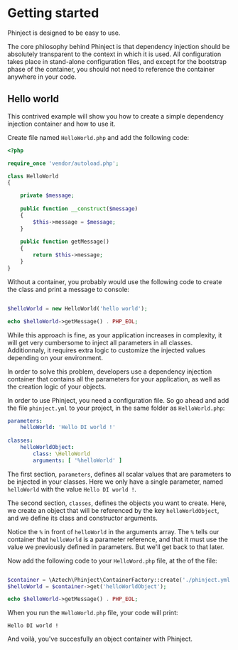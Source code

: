 # Getting started
 
Phinject is designed to be easy to use. 
 
The core philosophy behind Phinject is that dependency injection should be absolutely transparent to the context in which it is used. All configuration takes place in stand-alone configuration files, and except for the bootstrap phase of the container, you should not need to reference the container anywhere in your code.
 
## Hello world
 
This contrived example will show you how to create a simple dependency injection container and how to use it.

Create file named `HelloWorld.php` and add the following code:

```php
<?php

require_once 'vendor/autoload.php';

class HelloWorld
{

    private $message;
    
    public function __construct($message)
    {
        $this->message = $message;
    }
    
    public function getMessage()
    {
        return $this->message;
    }
}
```

Without a container, you probably would use the following code to create the class and print a message to console:

```php

$helloWorld = new HelloWorld('hello world');

echo $helloWorld->getMessage() . PHP_EOL;

```

While this approach is fine, as your application increases in complexity, it will get very cumbersome to inject all parameters in all classes. Additionnaly, it requires extra logic to customize the injected values depending on your environment.

In order to solve this problem, developers use a dependency injection container that contains all the parameters for your application, as well as the creation logic of your objects.

In order to use Phinject, you need a configuration file. So go ahead and add the file `phinject.yml` to your project, in the same folder as `HelloWorld.php`:

```yaml
parameters:
    helloWorld: 'Hello DI world !'
    
classes:
    helloWorldObject:
        class: \HelloWorld
        arguments: [ '%helloWorld' ]
```

The first section, `parameters`, defines all scalar values that are parameters to be injected in your classes. Here we only have a single parameter, named `helloWorld` with the value `Hello DI world !`.

The second section, `classes`, defines the objects you want to create. Here, we create an object that will be referenced by the key `helloWorldObject`, and we define its class and constructor arguments. 

Notice the `%` in front of `helloWorld` in the arguments array. The `%` tells our container that `helloWorld` is a parameter reference, and that it must use the value we previously defined in parameters. But we'll get back to that later.

Now add the following code to your `HelloWord.php` file, at the of the file:

```php

$container = \Aztech\Phinject\ContainerFactory::create('./phinject.yml');
$helloWorld = $container->get('helloWorldObject');

echo $helloWorld->getMessage() . PHP_EOL;
```

When you run the `HelloWorld.php` file, your code will print:

```
Hello DI world !
```

And voilà, you've succesfully an object container with Phinject.